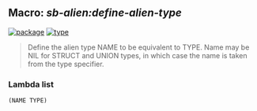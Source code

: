## Macro: ***sb-alien:define-alien-type***
[![package](https://img.shields.io/badge/Package-SB--ALIEN-5f9ea0.svg?style=social&colorA=999999)](../) [![type](https://img.shields.io/badge/Type-Macro-5f9ea0.svg?style=social&colorA=999999)](../#macro) 

> Define the alien type NAME to be equivalent to TYPE. Name may be NIL for
> STRUCT and UNION types, in which case the name is taken from the type
> specifier.

### Lambda list
```
(NAME TYPE)
```
